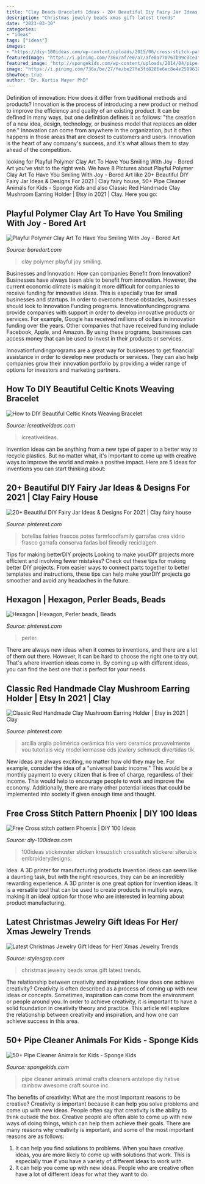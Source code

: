 ```yaml
---
title: "Clay Beads Bracelets Ideas - 20+ Beautiful Diy Fairy Jar Ideas &amp; Designs For 2021"
description: "Christmas jewelry beads xmas gift latest trends"
date: "2023-03-30"
categories:
- "ideas"
tags: ["ideas"]
images:
- "https://diy-100ideas.com/wp-content/uploads/2015/06/cross-stitch-pattern-phoenix-5.jpg"
featuredImage: "https://i.pinimg.com/736x/af/e0/a7/afe0a770767b99c3ce3f5e6727c1e08a.jpg"
featured_image: "http://spongekids.com/wp-content/uploads/2014/04/pipe-cleaner-animals/28-pipe-cleaner-antelope.jpg"
image: "https://i.pinimg.com/736x/be/27/fe/be27fe3fd8286e6ec8e4e25996106475.jpg"
ShowToc: true
author: "Dr. Kurtis Mayer PhD"
---
```



Definition of innovation: How does it differ from traditional methods and products?
Innovation is the process of introducing a new product or method to improve the efficiency and quality of an existing product. It can be defined in many ways, but one definition defines it as follows: "the creation of a new idea, design, technology, or business model that replaces an older one." Innovation can come from anywhere in the organization, but it often happens in those areas that are closest to customers and users. Innovation is the heart of any company's success, and it's what allows them to stay ahead of the competition.

	

		
looking for Playful Polymer Clay Art To Have You Smiling With Joy - Bored Art you've visit to the right web. We have 8 Pictures about Playful Polymer Clay Art To Have You Smiling With Joy - Bored Art like 20+ Beautiful DIY Fairy Jar Ideas &amp; Designs For 2021 | Clay fairy house, 50+ Pipe Cleaner Animals for Kids - Sponge Kids and also Classic Red Handmade Clay Mushroom Earring Holder | Etsy in 2021 | Clay. Here you go:
		
    
## Playful Polymer Clay Art To Have You Smiling With Joy - Bored Art

<img loading=lazy src="https://www.boredart.com/wp-content/uploads/2016/01/polymer-clay-art-19.jpg" onerror="this.onerror=null;this.src='https://tse3.mm.bing.net/th?id=OIP.-SO64jxObcL58vlBXAyghQHaNj&amp;pid=15.1';" alt="Playful Polymer Clay Art To Have You Smiling With Joy - Bored Art">

_Source: boredart.com_

>clay polymer playful joy smiling. 

	

Businesses and Innovation: How can companies Benefit from Innovation?
Businesses have always been able to benefit from innovation. However, the current economic climate is making it more difficult for companies to receive funding for innovative ideas. This is especially true for small businesses and startups. In order to overcome these obstacles, businesses should look to Innovation Funding programs.
Innovationfundingprograms provide companies with support in order to develop innovative products or services. For example, Google has received millions of dollars in innovation funding over the years. Other companies that have received funding include Facebook, Apple, and Amazon. By using these programs, businesses can access money that can be used to invest in their products or services.

Innovationfundingprograms are a great way for businesses to get financial assistance in order to develop new products or services. They can also help companies grow their innovation portfolio by providing a wider range of options for investors and marketing partners.

    
## How To DIY Beautiful Celtic Knots Weaving Bracelet

<img loading=lazy src="https://www.icreativeideas.com/wp-content/uploads/2014/06/How-to-DIY-Beautiful-Celtic-Knots-Weaving-Bracelet-thumb.jpg" onerror="this.onerror=null;this.src='https://tse1.mm.bing.net/th?id=OIP.o6xDVkMq69__3y6BX-PWCQHaHa&amp;pid=15.1';" alt="How to DIY Beautiful Celtic Knots Weaving Bracelet">

_Source: icreativeideas.com_

>icreativeideas. 

	

Invention ideas can be anything from a new type of paper to a better way to recycle plastics. But no matter what, it's important to come up with creative ways to improve the world and make a positive impact. Here are 5 ideas for inventions you can start thinking about: 

    
## 20+ Beautiful DIY Fairy Jar Ideas &amp; Designs For 2021 | Clay Fairy House

<img loading=lazy src="https://i.pinimg.com/736x/af/e0/a7/afe0a770767b99c3ce3f5e6727c1e08a.jpg" onerror="this.onerror=null;this.src='https://tse4.mm.bing.net/th?id=OIP.7yNPCc2neBNM06NbqXo0vQHaLH&amp;pid=15.1';" alt="20+ Beautiful DIY Fairy Jar Ideas &amp; Designs For 2021 | Clay fairy house">

_Source: pinterest.com_

>botellas fairies frascos potes farmfoodfamily garrafas crea vidrio frasco garrafa conserva fadas bol fimodiy reciclagem. 

	

Tips for making betterDIY projects
Looking to make yourDIY projects more efficient and involving fewer mistakes? Check out these tips for making better DIY projects. From easier ways to connect parts together to better templates and instructions, these tips can help make yourDIY projects go smoother and avoid any headaches in the future.

    
## Hexagon | Hexagon, Perler Beads, Beads

<img loading=lazy src="https://i.pinimg.com/736x/be/27/fe/be27fe3fd8286e6ec8e4e25996106475.jpg" onerror="this.onerror=null;this.src='https://tse4.mm.bing.net/th?id=OIP.X1blhbHwNRLGG5qKLx0hWwHaOt&amp;pid=15.1';" alt="Hexagon | Hexagon, Perler beads, Beads">

_Source: pinterest.com_

>perler. 

	

There are always new ideas when it comes to inventions, and there are a lot of them out there. However, it can be hard to choose the right one to try out. That's where invention ideas come in. By coming up with different ideas, you can find the best one that is perfect for your needs.

    
## Classic Red Handmade Clay Mushroom Earring Holder | Etsy In 2021 | Clay

<img loading=lazy src="https://i.pinimg.com/736x/b5/5a/fe/b55afe92e4a918841dd16e7873b2e171.jpg" onerror="this.onerror=null;this.src='https://tse4.mm.bing.net/th?id=OIP.sAcCYCQRDFsu2sk0GHL__gHaJ4&amp;pid=15.1';" alt="Classic Red Handmade Clay Mushroom Earring Holder | Etsy in 2021 | Clay">

_Source: pinterest.com_

>arcilla argila polimérica cerámica fria vero ceramics provavelmente vou tutoriais vicy modelliermasse cds jewlery schmuck divertidas tik. 

	

New ideas are always exciting, no matter how old they may be. For example, consider the idea of a "universal basic income." This would be a monthly payment to every citizen that is free of charge, regardless of their income. This would help to encourage people to work and improve the economy. Additionally, there are many other potential ideas that could be implemented into society if given enough time and thought.

    
## Free Cross Stitch Pattern Phoenix | DIY 100 Ideas

<img loading=lazy src="https://diy-100ideas.com/wp-content/uploads/2015/06/cross-stitch-pattern-phoenix-5.jpg" onerror="this.onerror=null;this.src='https://tse1.mm.bing.net/th?id=OIP.JqUs4hoh1DudSW0U4Tv6-wDSEp&amp;pid=15.1';" alt="Free Cross stitch pattern Phoenix | DIY 100 Ideas">

_Source: diy-100ideas.com_

>100ideas stickmuster sticken kreuzstich crossstitch stickerei siterubix embroiderydesigns. 

	

Idea: A 3D printer for manufacturing products
Invention ideas can seem like a daunting task, but with the right resources, they can be an incredibly rewarding experience. A 3D printer is one great option for Invention ideas. It is a versatile tool that can be used to create products in multiple ways, making it an ideal option for those who are interested in learning about product manufacturing.

    
## Latest Christmas Jewelry Gift Ideas For Her/ Xmas Jewelry Trends

<img loading=lazy src="http://www.stylesgap.com/wp-content/uploads/2017/10/Latest-Christmas-Jewelry-Gift-Ideas-for-Her-Xmas-Jewelry-Trends-12.jpg" onerror="this.onerror=null;this.src='https://tse4.mm.bing.net/th?id=OIP.s3vcxNF8YlfA8IKygqpOjgHaOb&amp;pid=15.1';" alt="Latest Christmas Jewelry Gift Ideas for Her/ Xmas Jewelry Trends">

_Source: stylesgap.com_

>christmas jewelry beads xmas gift latest trends. 

	

The relationship between creativity and inspiration: How does one achieve creativity?
Creativity is often described as a process of coming up with new ideas or concepts. Sometimes, inspiration can come from the environment or people around you. In order to achieve creativity, it is important to have a solid foundation in creativity theory and practice. This article will explore the relationship between creativity and inspiration, and how one can achieve success in this area.

    
## 50+ Pipe Cleaner Animals For Kids - Sponge Kids

<img loading=lazy src="http://spongekids.com/wp-content/uploads/2014/04/pipe-cleaner-animals/28-pipe-cleaner-antelope.jpg" onerror="this.onerror=null;this.src='https://tse2.mm.bing.net/th?id=OIP.XWRqcdB4Vh5_-EGnVFbR9QHaJ4&amp;pid=15.1';" alt="50+ Pipe Cleaner Animals for Kids - Sponge Kids">

_Source: spongekids.com_

>pipe cleaner animals animal crafts cleaners antelope diy hative rainbow awesome craft source inc. 

	

The benefits of creativity: What are the most important reasons to be creative?
Creativity is important because it can help you solve problems and come up with new ideas. People often say that creativity is the ability to think outside the box. Creative people are often able to come up with new ways of doing things, which can help them achieve their goals. There are many reasons why creativity is important, and some of the most important reasons are as follows: 
1) It can help you find solutions to problems. When you have creative ideas, you are more likely to come up with solutions that work. This is especially true if you have a variety of different ideas to work with. 
2) It can help you come up with new ideas. People who are creative often have a lot of different ideas for what they want to do.

